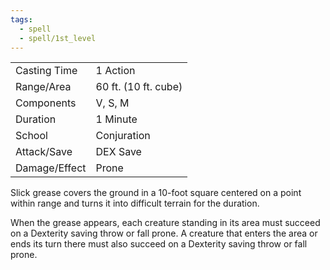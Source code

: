 ```yaml
---
tags:
  - spell
  - spell/1st_level
---
```


|               |                      |
| ------------- | -------------------- |
| Casting Time  | 1 Action             |
| Range/Area    | 60 ft. (10 ft. cube) |
| Components    | V, S, M              |
| Duration      | 1 Minute             |
| School        | Conjuration          |
| Attack/Save   | DEX Save             |
| Damage/Effect | Prone                |

Slick grease covers the ground in a 10-foot square centered on a point within range and turns it into difficult terrain for the duration.

When the grease appears, each creature standing in its area must succeed on a Dexterity saving throw or fall prone. A creature that enters the area or ends its turn there must also succeed on a Dexterity saving throw or fall prone.